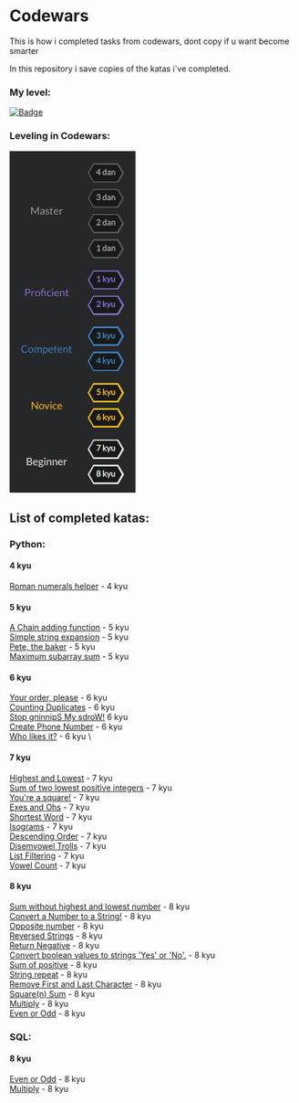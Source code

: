 # Codewars

This is how i completed tasks from codewars, dont copy if u want become smarter

In this repository i save copies of the katas i`ve completed. 

### My level:

[![Badge](https://www.codewars.com/users/FxrWhxt/badges/large)](https://www.codewars.com/users/FxrWhxt)

### Leveling in Codewars:

![Levels](https://github.com/Fxr-Whxt/Codewars/blob/main/assets/levels.png)

## List of completed katas:

### Python:

<h4>4 kyu</h4>

[Roman numerals helper](Python/romannumeralshelper.py) - 4 kyu 

<h4>5 kyu</h4>

[A Chain adding function](Python/A%20Chain%20adding%20function.py) - 5 kyu \
[Simple string expansion](Python/Simple%20string%20expansion.py) - 5 kyu \
[Pete, the baker](Python/Pete,%20the%20baker.py) - 5 kyu \
[Maximum subarray sum](Python/Maximum%20subarray%20sum.py) - 5 kyu

<h4>6 kyu</h4>

[Your order, please](Python/Your%20order,%20please.py) - 6 kyu \
[Counting Duplicates](Python/Counting%20Duplicates.py) - 6 kyu \
[Stop gninnipS My sdroW!](Python/Stop%20gninnipS%20My%20sdroW!.py) 6 kyu \
[Create Phone Number](Python/Create%20Phone%20Number.py) - 6 kyu \
[Who likes it?](Python/Who%20likes%20it?.py) - 6 kyu \

<h4>7 kyu</h4>

[Highest and Lowest](Python/Highest%20and%20Lowest.py) - 7 kyu \
[Sum of two lowest positive integers](Python/Sum%20of%20two%20lowest%20positive%20integers.py) - 7 kyu \
[You're a square!](Python/You're%20a%20square!.py) - 7 kyu \
[Exes and Ohs](Python/Exes%20and%20Ohs.py) - 7 kyu \
[Shortest Word](Python/Shortest%20Word.py) - 7 kyu \
[Isograms](Python/Isograms.py) - 7 kyu \
[Descending Order](Python/Descending%20Order.py) - 7 kyu \
[Disemvowel Trolls](Python/Disemvowel%20Trolls.py) - 7 kyu \
[List Filtering](Python/List%20Filtering.py) - 7 kyu \
[Vowel Count](Python/Vowel%20Count.py) - 7 kyu

<h4>8 kyu</h4>

[Sum without highest and lowest number](Python/Sum%20without%20highest%20and%20lowest%20number.py) - 8 kyu \
[Convert a Number to a String!](Python/Convert%20a%20Number%20to%20a%20String!.py) - 8 kyu \
[Opposite number](Python/Opposite%20number.py) - 8 kyu \
[Reversed Strings](Python/Reversed%20Strings.py) - 8 kyu \
[Return Negative](Python/Return%20Negative.py) - 8 kyu \
[Convert boolean values to strings 'Yes' or 'No'.](Python/Convert%20boolean%20values%20to%20strings%20'Yes'%20or%20'No'..py) - 8 kyu \
[Sum of positive](Python/Sum%20of%20positive.py) - 8 kyu \
[String repeat](Python/String%20repeat.py) - 8 kyu  \
[Remove First and Last Character](Python/Remove%20First%20and%20Last%20Character.py) - 8 kyu \
[Square(n) Sum](Python/Square(n)%20Sum.py) - 8 kyu \
[Multiply](Python/Multiply.py) - 8 kyu \
[Even or Odd](Python/Even%20or%20Odd.py) - 8 kyu

### SQL:

<h4>8 kyu</h4>

[Even or Odd](SQL/Even%20or%20Odd.sql) - 8 kyu \
[Multiply](SQL) - 8 kyu


